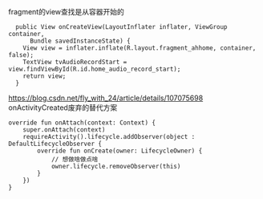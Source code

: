 

fragment的view查找是从容器开始的
```
  public View onCreateView(LayoutInflater inflater, ViewGroup container,
      Bundle savedInstanceState) {
    View view = inflater.inflate(R.layout.fragment_ahhome, container, false);
    TextView tvAudioRecordStart = view.findViewById(R.id.home_audio_record_start);
    return view;
  }
```

https://blog.csdn.net/fly_with_24/article/details/107075698
onActivityCreated废弃的替代方案
```
override fun onAttach(context: Context) {
    super.onAttach(context)
    requireActivity().lifecycle.addObserver(object : DefaultLifecycleObserver {
        override fun onCreate(owner: LifecycleOwner) {
            // 想做啥做点啥
            owner.lifecycle.removeObserver(this)
        }
    })
}
```